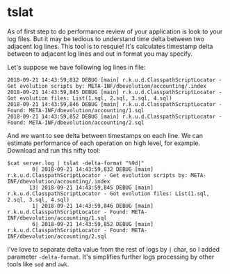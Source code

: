 # tslat
As of first step to do performance review of your application is look to your log files. But it may be tedious to understand time delta between two adjacent log lines. 
This tool is to resquie! It's calculates timestamp delta between to adjacent log lines and out in format you may specify. 

Let's suppose we have following log lines in file:
```console 
2018-09-21 14:43:59,832 DEBUG [main] r.k.u.d.ClasspathScriptLocator - Get evolution scripts by: META-INF/dbevolution/accounting/.index
2018-09-21 14:43:59,845 DEBUG [main] r.k.u.d.ClasspathScriptLocator - Got evolution files: List(1.sql, 2.sql, 3.sql, 4.sql)
2018-09-21 14:43:59,846 DEBUG [main] r.k.u.d.ClasspathScriptLocator - Found: META-INF/dbevolution/accounting/1.sql
2018-09-21 14:43:59,852 DEBUG [main] r.k.u.d.ClasspathScriptLocator - Found: META-INF/dbevolution/accounting/2.sql
```

And we want to see delta between timestamps on each line. We can estimate performance of each operation on high level, for example.
Download and run this nifty tool:
```console
$cat server.log | tslat -delta-format "%9d|" 
        0| 2018-09-21 14:43:59,832 DEBUG [main] r.k.u.d.ClasspathScriptLocator - Get evolution scripts by: META-INF/dbevolution/accounting/.index
       13| 2018-09-21 14:43:59,845 DEBUG [main] r.k.u.d.ClasspathScriptLocator - Got evolution files: List(1.sql, 2.sql, 3.sql, 4.sql)
        1| 2018-09-21 14:43:59,846 DEBUG [main] r.k.u.d.ClasspathScriptLocator - Found: META-INF/dbevolution/accounting/1.sql
        6| 2018-09-21 14:43:59,852 DEBUG [main] r.k.u.d.ClasspathScriptLocator - Found: META-INF/dbevolution/accounting/2.sql
```
I've love to separate delta value from the rest of logs by `|` char, so I added parameter `-delta-format`. It's simplifies further logs processing by other tools like `sed` and `awk`. 
